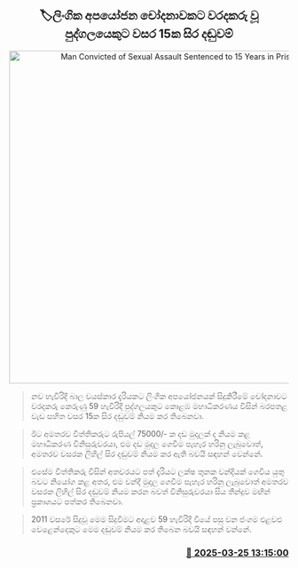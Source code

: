 <p align='center'><b><h2 align='center' title='Man Convicted of Sexual Assault Sentenced to 15 Years in Prison'>🏷ලිංගික අපයෝජන චෝදනාවකට වරදකරු වූ පුද්ගලයෙකුට වසර 15ක සිර දඬුවම් </h2></b></p>
<p align='center'><img src='https://helakuru.sgp1.cdn.digitaloceanspaces.com/esana/images/lib/court-2-archived.jpg' width='600' alt='Man Convicted of Sexual Assault Sentenced to 15 Years in Prison'></p>

> නව හැවිරිදි බාල වයස්කාර දැරියකට ලිංගික අපයෝජනයක් සිදුකිරීමේ චෝදනාවට වරදකරු කෙරුණු 59 හැවිරිදි පුද්ගලයකුට කොළඹ මහාධිකරණය විසින් බරපතළ වැඩ සහිත වසර 15ක සිර දඬුවම් නියම කර තිබෙනවා.

> ඊට අමතරව විත්තිකරුට රුපියල් 75000/- ක දඩ මුදලක් ද නියම කළ මහාධිකරණ විනිසුරුවරයා, එම දඩ මුදල ගෙවීම පැහැර හරිනු ලැබුවොත්, අමතරව වසරක ලිහිල් සිර දඬුවම් නියම කර ඇති බවයි සඳහන් වෙන්නේ.

> එසේම විත්තිකරු විසින් අතවරයට පත් දැරියට ලක්ෂ තුනක වන්දියක් ගෙවිය යුතු බවට නියෝග කළ අතර, එම වන්දි මුදල ගෙවීම පැහැර හරිනු ලැබුවොත් අමතරව වසරක ලිහිල් සිර දඬුවම් නියම කරන බවත් විනිසුරුවරයා සිය තීන්දුව මඟින් ප්‍රකාශයට පත්කර තිබෙනවා.

> 2011 වසරේ සිදුවූ මෙම සිදුවීමට අදාළව 59 හැවිරිදි වියේ පසු වන ජංගම එළවළු වෙළෙන්දෙකුට මෙම දඬුවම් නියම කර තිබෙන බවයි සඳහන් වන්නේ.



<h3 align='right'><a href='https://www.helakuru.lk/esana/p/108627/'>📅 2025-03-25 13:15:00</a></h3>
